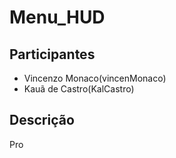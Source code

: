 # Menu_HUD
## Participantes

 - Vincenzo Monaco(vincenMonaco)
 - Kauã de Castro(KalCastro)

## Descrição

Pro
